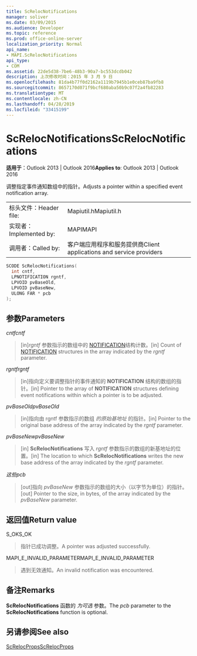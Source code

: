 ```yaml
---
title: ScRelocNotifications
manager: soliver
ms.date: 03/09/2015
ms.audience: Developer
ms.topic: reference
ms.prod: office-online-server
localization_priority: Normal
api_name:
- MAPI.ScRelocNotifications
api_type:
- COM
ms.assetid: 22de5d38-7be6-48b3-90a7-bc553dcdb042
description: 上次修改时间：2015 年 3 月 9 日
ms.openlocfilehash: 81da4b77f0d2162a1119b7945b1e0ceb87ba9fb8
ms.sourcegitcommit: 8657170d071f9bcf680aba50b9c07f2a4fb82283
ms.translationtype: MT
ms.contentlocale: zh-CN
ms.lasthandoff: 04/28/2019
ms.locfileid: "33415199"
---
```

# <a name="screlocnotifications"></a><span data-ttu-id="2203b-103">ScRelocNotifications</span><span class="sxs-lookup"><span data-stu-id="2203b-103">ScRelocNotifications</span></span>

  
  
<span data-ttu-id="2203b-104">**适用于**：Outlook 2013 | Outlook 2016</span><span class="sxs-lookup"><span data-stu-id="2203b-104">**Applies to**: Outlook 2013 | Outlook 2016</span></span> 
  
<span data-ttu-id="2203b-105">调整指定事件通知数组中的指针。</span><span class="sxs-lookup"><span data-stu-id="2203b-105">Adjusts a pointer within a specified event notification array.</span></span> 
  
|||
|:-----|:-----|
|<span data-ttu-id="2203b-106">标头文件：</span><span class="sxs-lookup"><span data-stu-id="2203b-106">Header file:</span></span>  <br/> |<span data-ttu-id="2203b-107">Mapiutil.h</span><span class="sxs-lookup"><span data-stu-id="2203b-107">Mapiutil.h</span></span>  <br/> |
|<span data-ttu-id="2203b-108">实现者：</span><span class="sxs-lookup"><span data-stu-id="2203b-108">Implemented by:</span></span>  <br/> |<span data-ttu-id="2203b-109">MAPI</span><span class="sxs-lookup"><span data-stu-id="2203b-109">MAPI</span></span>  <br/> |
|<span data-ttu-id="2203b-110">调用者：</span><span class="sxs-lookup"><span data-stu-id="2203b-110">Called by:</span></span>  <br/> |<span data-ttu-id="2203b-111">客户端应用程序和服务提供商</span><span class="sxs-lookup"><span data-stu-id="2203b-111">Client applications and service providers</span></span>  <br/> |
   
```cpp
SCODE ScRelocNotifications(
  int cntf,
  LPNOTIFICATION rgntf,
  LPVOID pvBaseOld,
  LPVOID pvBaseNew,
  ULONG FAR * pcb
);
```

## <a name="parameters"></a><span data-ttu-id="2203b-112">参数</span><span class="sxs-lookup"><span data-stu-id="2203b-112">Parameters</span></span>

 <span data-ttu-id="2203b-113">_cntf_</span><span class="sxs-lookup"><span data-stu-id="2203b-113">_cntf_</span></span>
  
> <span data-ttu-id="2203b-114">[in]_rgntf_ 参数指示的数组中的 [NOTIFICATION](notification.md)结构计数。</span><span class="sxs-lookup"><span data-stu-id="2203b-114">[in] Count of [NOTIFICATION](notification.md) structures in the array indicated by the  _rgntf_ parameter.</span></span> 
    
 <span data-ttu-id="2203b-115">_rgntf_</span><span class="sxs-lookup"><span data-stu-id="2203b-115">_rgntf_</span></span>
  
> <span data-ttu-id="2203b-116">[in]指向定义要调整指针的事件通知的 **NOTIFICATION** 结构的数组的指针。</span><span class="sxs-lookup"><span data-stu-id="2203b-116">[in] Pointer to the array of **NOTIFICATION** structures defining event notifications within which a pointer is to be adjusted.</span></span> 
    
 <span data-ttu-id="2203b-117">_pvBaseOld_</span><span class="sxs-lookup"><span data-stu-id="2203b-117">_pvBaseOld_</span></span>
  
> <span data-ttu-id="2203b-118">[in]指向由 rgntf 参数指示的数组  _的原始基地址_ 的指针。</span><span class="sxs-lookup"><span data-stu-id="2203b-118">[in] Pointer to the original base address of the array indicated by the  _rgntf_ parameter.</span></span> 
    
 <span data-ttu-id="2203b-119">_pvBaseNew_</span><span class="sxs-lookup"><span data-stu-id="2203b-119">_pvBaseNew_</span></span>
  
> <span data-ttu-id="2203b-120">[in] **ScRelocNotifications** 写入  _rgntf_ 参数指示的数组的新基地址的位置。</span><span class="sxs-lookup"><span data-stu-id="2203b-120">[in] The location to which **ScRelocNotifications** writes the new base address of the array indicated by the  _rgntf_ parameter.</span></span> 
    
 <span data-ttu-id="2203b-121">_这些_</span><span class="sxs-lookup"><span data-stu-id="2203b-121">_pcb_</span></span>
  
> <span data-ttu-id="2203b-122">[out]指向  _pvBaseNew_ 参数指示的数组的大小（以字节为单位）的指针。</span><span class="sxs-lookup"><span data-stu-id="2203b-122">[out] Pointer to the size, in bytes, of the array indicated by the  _pvBaseNew_ parameter.</span></span> 
    
## <a name="return-value"></a><span data-ttu-id="2203b-123">返回值</span><span class="sxs-lookup"><span data-stu-id="2203b-123">Return value</span></span>

<span data-ttu-id="2203b-124">S_OK</span><span class="sxs-lookup"><span data-stu-id="2203b-124">S_OK</span></span>
  
> <span data-ttu-id="2203b-125">指针已成功调整。</span><span class="sxs-lookup"><span data-stu-id="2203b-125">A pointer was adjusted successfully.</span></span>
    
<span data-ttu-id="2203b-126">MAPI_E_INVALID_PARAMETER</span><span class="sxs-lookup"><span data-stu-id="2203b-126">MAPI_E_INVALID_PARAMETER</span></span>
  
> <span data-ttu-id="2203b-127">遇到无效通知。</span><span class="sxs-lookup"><span data-stu-id="2203b-127">An invalid notification was encountered.</span></span>
    
## <a name="remarks"></a><span data-ttu-id="2203b-128">备注</span><span class="sxs-lookup"><span data-stu-id="2203b-128">Remarks</span></span>

<span data-ttu-id="2203b-129">**ScRelocNotifications** 函数的 _为可选_ 参数。</span><span class="sxs-lookup"><span data-stu-id="2203b-129">The  _pcb_ parameter to the **ScRelocNotifications** function is optional.</span></span> 
  
## <a name="see-also"></a><span data-ttu-id="2203b-130">另请参阅</span><span class="sxs-lookup"><span data-stu-id="2203b-130">See also</span></span>



[<span data-ttu-id="2203b-131">ScRelocProps</span><span class="sxs-lookup"><span data-stu-id="2203b-131">ScRelocProps</span></span>](screlocprops.md)

